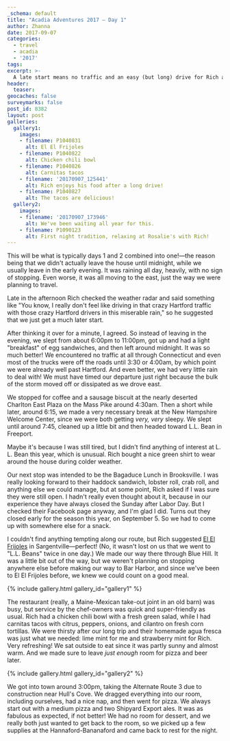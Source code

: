```yaml
---
_schema: default
title: "Acadia Adventures 2017 – Day 1"
author: Zhanna
date: 2017-09-07
categories:
  - travel
  - acadia
  - '2017'
tags:
excerpt: >-
  A late start means no traffic and an easy (but long) drive for Rich and Zhanna. First day meals include unexpected Mexican and Rosalie's pizza!
header:
  teaser:
geocaches: false
surveymarks: false
post_id: 8382
layout: post
galleries:
  gallery1:
    images:
    - filename: P1040831
      alt: El El Frijoles
    - filename: P1040822
      alt: Chicken chili bowl
    - filename: P1040826
      alt: Carnitas tacos
    - filename: '20170907_125441'
      alt: Rich enjoys his food after a long drive!
    - filename: P1040827
      alt: The tacos are delicious! 
  gallery2:
    images:
    - filename: '20170907_173946'
      alt: We've been waiting all year for this.
    - filename: P1090123
      alt: First night tradition, relaxing at Rosalie's with Rich!
---
```


This will be what is typically days 1 and 2 combined into one!—the reason being that we didn't actually leave the house until midnight,  while we usually leave in the early evening.  It was raining all day, heavily, with no sign of stopping. Even worse, it was all moving to the east, just the way we were planning to travel. 

Late in the afternoon Rich checked the weather radar and said something like "You know, I really don't feel like driving in that crazy Hartford traffic with those crazy Hartford drivers in this miserable rain," so he suggested that we just get a much later start. 

After thinking it over for a minute, I agreed. So instead of leaving in the evening, we slept from about 6:00pm to 11:00pm, got up and had a light "breakfast" of egg sandwiches, and then left around midnight. It was so much better! We encountered no traffic at all through Connecticut and even most of the trucks were off the roads until 3:30 or 4:00am, by which point we were already well past Hartford. And even better, we had very little rain to deal with! We must have timed our departure just right because the bulk of the storm moved off or dissipated as we drove east. 

We stopped for coffee and a sausage biscuit at the nearly deserted Charlton East Plaza on the Mass Pike around 4:30am. Then a short while later, around 6:15, we made a very necessary break at the New Hampshire Welcome Center, since we were both getting _very, very_ sleepy.  We slept until around 7:45, cleaned up a little bit and then headed toward L.L. Bean in Freeport. 

Maybe it's because I was still tired, but I didn't find anything of interest at L. L. Bean this year, which is unusual.  Rich bought a nice green shirt to wear around the house during colder weather. 

Our next stop was intended to be the Bagaduce Lunch in Brooksville. I was really looking forward to their haddock sandwich, lobster roll, crab roll, and anything else we could manage, but at some point, Rich asked if I was sure they were still open. I hadn't really even thought about it, because in our experience they have always closed the Sunday after Labor Day. But I checked their Facebook page anyway, and I'm glad I did. Turns out they closed early for the season this year, on September 5.  So we had to come up with somewhere else for a snack.  

I couldn't find anything tempting along our route, but Rich suggested [El El Frijoles](http://elelfrijoles.com/) in Sargentville—perfect! (No, it wasn't lost on us that we went to "L.L. Beans" twice in one day.)  We made our way there through Blue Hill. It was a little bit out of the way, but we weren't planning on stopping anywhere else before making our way to Bar Harbor, and since we've been to El El Frijoles before, we knew we could count on a good meal.  

{% include gallery.html gallery_id="gallery1" %}

The restaurant (really, a Maine-Mexican take-out joint in an old barn) was busy, but service by the chef-owners was quick and super-friendly as usual. Rich had a chicken chili bowl with a fresh green salad, while I had carnitas tacos with citrus, peppers, onions, and cilantro on fresh corn tortillas. We were thirsty after our long trip and their homemade agua fresca was just what we needed: lime mint for me and strawberry mint for Rich. Very refreshing! We sat outside to eat since it was partly sunny and almost warm. And we made sure to leave _just enough_ room for pizza and beer later. 

{% include gallery.html gallery_id="gallery2" %}

We got into town around 3:00pm, taking the Alternate Route 3 due to construction near Hull's Cove. We dragged everything into our room, including ourselves, had a nice nap, and then went for pizza. We always start out with a medium pizza and two Shipyard Export ales.  It was as fabulous as expected, if not better! We had no room for dessert, and we really both just wanted to get back to the room, so we picked up a few supplies at the Hannaford-Bananaford and came back to rest for the night. 

